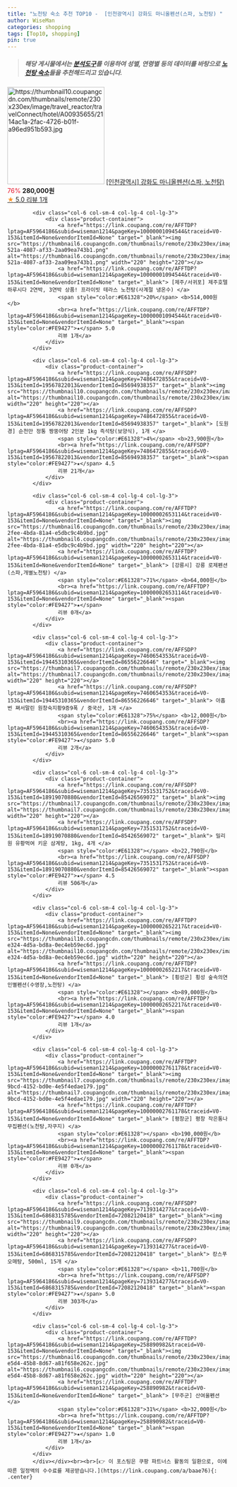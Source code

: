```yaml
---
title: "노천탕 숙소 추천 TOP10 -  [인천광역시] 강화도 마니올펜션(스파, 노천탕) "
author: WiseMan
categories: shopping
tags: [Top10, shopping]
pin: true
---
```


> ##### 해당 게시물에서는 [**분석도구**](https://itemscout.io/)를 이용하여 **성별**, **연령별** 등의 데이터를 바탕으로 [**노천탕 숙소**](https://link.coupang.com/a/baae76)들을 추천해드리고 있습니다.
<div class="container"><div class="row">
            <div class="col-6 col-sm-4 col-lg-4 col-lg-3">
                <div class="product-container">
                    <a href="https://link.coupang.com/re/AFFTDP?lptag=AF5964186&subid=wiseman1214&pageKey=10000002655592&traceid=V0-153&itemId=None&vendorItemId=None" target="_blank"><img src="https://thumbnail10.coupangcdn.com/thumbnails/remote/230x230ex/image/travel_reactor/travelConnect/hotel/A00935655/2114ac1a-2fac-4726-b01f-a96ed951b593.jpg" alt="https://thumbnail10.coupangcdn.com/thumbnails/remote/230x230ex/image/travel_reactor/travelConnect/hotel/A00935655/2114ac1a-2fac-4726-b01f-a96ed951b593.jpg" width="220" height="220"></a>
                    <a href="https://link.coupang.com/re/AFFTDP?lptag=AF5964186&subid=wiseman1214&pageKey=10000002655592&traceid=V0-153&itemId=None&vendorItemId=None" target="_blank"> [인천광역시] 강화도 마니올펜션(스파, 노천탕) </a>
                    <span style="color:#E61328">76%</span> <b>280,000원</b>
                    <br><a href="https://link.coupang.com/re/AFFTDP?lptag=AF5964186&subid=wiseman1214&pageKey=10000002655592&traceid=V0-153&itemId=None&vendorItemId=None" target="_blank"><span style="color:#FE9427">★</span> 5.0
                    리뷰 1개</a>
                </div>
            </div>
            
            <div class="col-6 col-sm-4 col-lg-4 col-lg-3">
                <div class="product-container">
                    <a href="https://link.coupang.com/re/AFFTDP?lptag=AF5964186&subid=wiseman1214&pageKey=10000001094544&traceid=V0-153&itemId=None&vendorItemId=None" target="_blank"><img src="https://thumbnail6.coupangcdn.com/thumbnails/remote/230x230ex/image/travel_reactor/travelSeller/resort/A00531183/dadc5f31-521a-4087-af33-2aa09ea743b1.png" alt="https://thumbnail6.coupangcdn.com/thumbnails/remote/230x230ex/image/travel_reactor/travelSeller/resort/A00531183/dadc5f31-521a-4087-af33-2aa09ea743b1.png" width="220" height="220"></a>
                    <a href="https://link.coupang.com/re/AFFTDP?lptag=AF5964186&subid=wiseman1214&pageKey=10000001094544&traceid=V0-153&itemId=None&vendorItemId=None" target="_blank"> [제주/서귀포] 제주호텔하루시다 2연박, 3연박 상품! 프라이빗 테라스 노천탕(사계절 냉온수) </a>
                    <span style="color:#E61328">20%</span> <b>514,000원</b>
                    <br><a href="https://link.coupang.com/re/AFFTDP?lptag=AF5964186&subid=wiseman1214&pageKey=10000001094544&traceid=V0-153&itemId=None&vendorItemId=None" target="_blank"><span style="color:#FE9427">★</span> 5.0
                    리뷰 1개</a>
                </div>
            </div>
            
            <div class="col-6 col-sm-4 col-lg-4 col-lg-3">
                <div class="product-container">
                    <a href="https://link.coupang.com/re/AFFSDP?lptag=AF5964186&subid=wiseman1214&pageKey=7486472855&traceid=V0-153&itemId=19567822013&vendorItemId=85694938357" target="_blank"><img src="https://thumbnail10.coupangcdn.com/thumbnails/remote/230x230ex/image/vendor_inventory/fc16/730f656eae070b3104eedcaae610c01d79c1d4ef0b0e997acedd109c1b8c.JPG" alt="https://thumbnail10.coupangcdn.com/thumbnails/remote/230x230ex/image/vendor_inventory/fc16/730f656eae070b3104eedcaae610c01d79c1d4ef0b0e997acedd109c1b8c.JPG" width="220" height="220"></a>
                    <a href="https://link.coupang.com/re/AFFSDP?lptag=AF5964186&subid=wiseman1214&pageKey=7486472855&traceid=V0-153&itemId=19567822013&vendorItemId=85694938357" target="_blank"> [도원경] 순천만 정통 짱뚱어탕 2인분 1kg 즉석탕(보양식), 1개 </a>
                    <span style="color:#E61328">4%</span> <b>23,900원</b>
                    <br><a href="https://link.coupang.com/re/AFFSDP?lptag=AF5964186&subid=wiseman1214&pageKey=7486472855&traceid=V0-153&itemId=19567822013&vendorItemId=85694938357" target="_blank"><span style="color:#FE9427">★</span> 4.5
                    리뷰 21개</a>
                </div>
            </div>
            
            <div class="col-6 col-sm-4 col-lg-4 col-lg-3">
                <div class="product-container">
                    <a href="https://link.coupang.com/re/AFFTDP?lptag=AF5964186&subid=wiseman1214&pageKey=10000002653114&traceid=V0-153&itemId=None&vendorItemId=None" target="_blank"><img src="https://thumbnail6.coupangcdn.com/thumbnails/remote/230x230ex/image/travel_reactor/travelConnect/hotel/A00935655/041ad567-2fee-4bda-81a4-e5dbc9c4b9bd.jpg" alt="https://thumbnail6.coupangcdn.com/thumbnails/remote/230x230ex/image/travel_reactor/travelConnect/hotel/A00935655/041ad567-2fee-4bda-81a4-e5dbc9c4b9bd.jpg" width="220" height="220"></a>
                    <a href="https://link.coupang.com/re/AFFTDP?lptag=AF5964186&subid=wiseman1214&pageKey=10000002653114&traceid=V0-153&itemId=None&vendorItemId=None" target="_blank"> [강릉시] 강릉 로제펜션(스파,개별노천탕) </a>
                    <span style="color:#E61328">71%</span> <b>64,000원</b>
                    <br><a href="https://link.coupang.com/re/AFFTDP?lptag=AF5964186&subid=wiseman1214&pageKey=10000002653114&traceid=V0-153&itemId=None&vendorItemId=None" target="_blank"><span style="color:#FE9427">★</span> 
                    리뷰 0개</a>
                </div>
            </div>
            
            <div class="col-6 col-sm-4 col-lg-4 col-lg-3">
                <div class="product-container">
                    <a href="https://link.coupang.com/re/AFFSDP?lptag=AF5964186&subid=wiseman1214&pageKey=7460654353&traceid=V0-153&itemId=19445310365&vendorItemId=86556226646" target="_blank"><img src="https://thumbnail7.coupangcdn.com/thumbnails/remote/230x230ex/image/vendor_inventory/b8ed/133ffb4ef52efc6a79b13818d0d3f111727630bfd43b6e86807ad73eb29c.png" alt="https://thumbnail7.coupangcdn.com/thumbnails/remote/230x230ex/image/vendor_inventory/b8ed/133ffb4ef52efc6a79b13818d0d3f111727630bfd43b6e86807ad73eb29c.png" width="220" height="220"></a>
                    <a href="https://link.coupang.com/re/AFFSDP?lptag=AF5964186&subid=wiseman1214&pageKey=7460654353&traceid=V0-153&itemId=19445310365&vendorItemId=86556226646" target="_blank"> 아홉번 쪄서말린 원창숙지황9증9폭 / 중국산, 1개 </a>
                    <span style="color:#E61328">75%</span> <b>12,000원</b>
                    <br><a href="https://link.coupang.com/re/AFFSDP?lptag=AF5964186&subid=wiseman1214&pageKey=7460654353&traceid=V0-153&itemId=19445310365&vendorItemId=86556226646" target="_blank"><span style="color:#FE9427">★</span> 5.0
                    리뷰 2개</a>
                </div>
            </div>
            
            <div class="col-6 col-sm-4 col-lg-4 col-lg-3">
                <div class="product-container">
                    <a href="https://link.coupang.com/re/AFFSDP?lptag=AF5964186&subid=wiseman1214&pageKey=7351531752&traceid=V0-153&itemId=18919070880&vendorItemId=85426569072" target="_blank"><img src="https://thumbnail7.coupangcdn.com/thumbnails/remote/230x230ex/image/vendor_inventory/dad3/a5b3ecc9b48c569249f2634d9ba26673b45d98e73ceb39c6b856b7561e59.jpg" alt="https://thumbnail7.coupangcdn.com/thumbnails/remote/230x230ex/image/vendor_inventory/dad3/a5b3ecc9b48c569249f2634d9ba26673b45d98e73ceb39c6b856b7561e59.jpg" width="220" height="220"></a>
                    <a href="https://link.coupang.com/re/AFFSDP?lptag=AF5964186&subid=wiseman1214&pageKey=7351531752&traceid=V0-153&itemId=18919070880&vendorItemId=85426569072" target="_blank"> 밀리원 유황먹여 키운 삼계탕, 1kg, 4개 </a>
                    <span style="color:#E61328"></span> <b>22,790원</b>
                    <br><a href="https://link.coupang.com/re/AFFSDP?lptag=AF5964186&subid=wiseman1214&pageKey=7351531752&traceid=V0-153&itemId=18919070880&vendorItemId=85426569072" target="_blank"><span style="color:#FE9427">★</span> 4.5
                    리뷰 506개</a>
                </div>
            </div>
            
            <div class="col-6 col-sm-4 col-lg-4 col-lg-3">
                <div class="product-container">
                    <a href="https://link.coupang.com/re/AFFTDP?lptag=AF5964186&subid=wiseman1214&pageKey=10000002652217&traceid=V0-153&itemId=None&vendorItemId=None" target="_blank"><img src="https://thumbnail10.coupangcdn.com/thumbnails/remote/230x230ex/image/travel_reactor/travelConnect/hotel/A00935655/558879f3-e324-4d5a-bd8a-0ec4eb59ec6d.jpg" alt="https://thumbnail10.coupangcdn.com/thumbnails/remote/230x230ex/image/travel_reactor/travelConnect/hotel/A00935655/558879f3-e324-4d5a-bd8a-0ec4eb59ec6d.jpg" width="220" height="220"></a>
                    <a href="https://link.coupang.com/re/AFFTDP?lptag=AF5964186&subid=wiseman1214&pageKey=10000002652217&traceid=V0-153&itemId=None&vendorItemId=None" target="_blank"> [횡성군] 횡성 숲속의연인별펜션(수영장,노천탕) </a>
                    <span style="color:#E61328"></span> <b>89,000원</b>
                    <br><a href="https://link.coupang.com/re/AFFTDP?lptag=AF5964186&subid=wiseman1214&pageKey=10000002652217&traceid=V0-153&itemId=None&vendorItemId=None" target="_blank"><span style="color:#FE9427">★</span> 4.0
                    리뷰 1개</a>
                </div>
            </div>
            
            <div class="col-6 col-sm-4 col-lg-4 col-lg-3">
                <div class="product-container">
                    <a href="https://link.coupang.com/re/AFFTDP?lptag=AF5964186&subid=wiseman1214&pageKey=10000002761178&traceid=V0-153&itemId=None&vendorItemId=None" target="_blank"><img src="https://thumbnail7.coupangcdn.com/thumbnails/remote/230x230ex/image/travel_reactor/travelConnect/hotel/A00935655/9fbe66fe-9bcd-4152-bd0e-4e5f4edae179.jpg" alt="https://thumbnail7.coupangcdn.com/thumbnails/remote/230x230ex/image/travel_reactor/travelConnect/hotel/A00935655/9fbe66fe-9bcd-4152-bd0e-4e5f4edae179.jpg" width="220" height="220"></a>
                    <a href="https://link.coupang.com/re/AFFTDP?lptag=AF5964186&subid=wiseman1214&pageKey=10000002761178&traceid=V0-153&itemId=None&vendorItemId=None" target="_blank"> [평창군] 평창 작은통나무집펜션(노천탕,자쿠지) </a>
                    <span style="color:#E61328"></span> <b>190,000원</b>
                    <br><a href="https://link.coupang.com/re/AFFTDP?lptag=AF5964186&subid=wiseman1214&pageKey=10000002761178&traceid=V0-153&itemId=None&vendorItemId=None" target="_blank"><span style="color:#FE9427">★</span> 
                    리뷰 0개</a>
                </div>
            </div>
            
            <div class="col-6 col-sm-4 col-lg-4 col-lg-3">
                <div class="product-container">
                    <a href="https://link.coupang.com/re/AFFSDP?lptag=AF5964186&subid=wiseman1214&pageKey=7139314277&traceid=V0-153&itemId=6868315785&vendorItemId=72082120418" target="_blank"><img src="https://thumbnail9.coupangcdn.com/thumbnails/remote/230x230ex/image/vendor_inventory/6d86/ea451838cbe49cd4a1e3e0cb5bb8ffe6ad46dc1686cd6dd770934e926428.jpeg" alt="https://thumbnail9.coupangcdn.com/thumbnails/remote/230x230ex/image/vendor_inventory/6d86/ea451838cbe49cd4a1e3e0cb5bb8ffe6ad46dc1686cd6dd770934e926428.jpeg" width="220" height="220"></a>
                    <a href="https://link.coupang.com/re/AFFSDP?lptag=AF5964186&subid=wiseman1214&pageKey=7139314277&traceid=V0-153&itemId=6868315785&vendorItemId=72082120418" target="_blank"> 캉스푸 오매탕, 500ml, 15개 </a>
                    <span style="color:#E61328"></span> <b>11,700원</b>
                    <br><a href="https://link.coupang.com/re/AFFSDP?lptag=AF5964186&subid=wiseman1214&pageKey=7139314277&traceid=V0-153&itemId=6868315785&vendorItemId=72082120418" target="_blank"><span style="color:#FE9427">★</span> 5.0
                    리뷰 303개</a>
                </div>
            </div>
            
            <div class="col-6 col-sm-4 col-lg-4 col-lg-3">
                <div class="product-container">
                    <a href="https://link.coupang.com/re/AFFTDP?lptag=AF5964186&subid=wiseman1214&pageKey=258890982&traceid=V0-153&itemId=None&vendorItemId=None" target="_blank"><img src="https://thumbnail6.coupangcdn.com/thumbnails/remote/230x230ex/image/travel_reactor/static/booking/image/pension/ddnayo/e9311d8f-e5d4-45b8-8d67-a81f658e262c.jpg" alt="https://thumbnail6.coupangcdn.com/thumbnails/remote/230x230ex/image/travel_reactor/static/booking/image/pension/ddnayo/e9311d8f-e5d4-45b8-8d67-a81f658e262c.jpg" width="220" height="220"></a>
                    <a href="https://link.coupang.com/re/AFFTDP?lptag=AF5964186&subid=wiseman1214&pageKey=258890982&traceid=V0-153&itemId=None&vendorItemId=None" target="_blank"> [무주군] 산여울펜션 </a>
                    <span style="color:#E61328">31%</span> <b>32,000원</b>
                    <br><a href="https://link.coupang.com/re/AFFTDP?lptag=AF5964186&subid=wiseman1214&pageKey=258890982&traceid=V0-153&itemId=None&vendorItemId=None" target="_blank"><span style="color:#FE9427">★</span> 1.0
                    리뷰 1개</a>
                </div>
            </div>
            </div></div><br><br>[👉 이 포스팅은 쿠팡 파트너스 활동의 일환으로, 이에 따른 일정액의 수수료를 제공받습니다.](https://link.coupang.com/a/baae76){: .center}